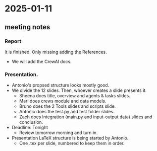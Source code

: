 
# 2025-01-11

## meeting notes

### Report
It is finished. Only missing adding the References.
- We will add the CrewAI docs.

### Presentation.
- Antonio's propsed structure looks mostly good.
- We divide the 12 slides. Then, whoever creates a slide presents it.
    - Sheena does title, overview and agents & tasks slides.
    - Mari does crews module and data models.
    - Bruno does the 2 Tools slides and scripts slide.
    - Antonio does the test.py and test folder slides.
    - Zach does Integration (main.py and input-output data) slides and conclusion.
- Deadline: Tonight
    - Review tomorrow morning and turn in.
- Presentation LaTeX structure is being started by Antonio. 
    - One .tex per slide, numbered to keep them in order.
